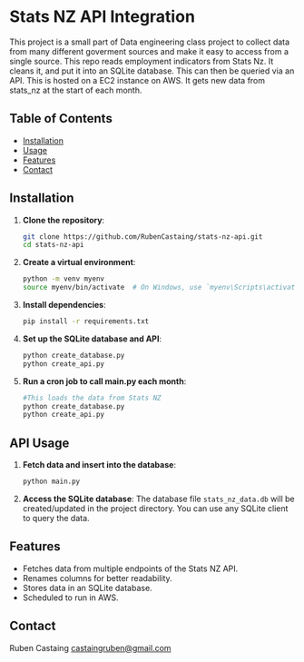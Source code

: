 # Stats NZ API Integration


This project is a small part of Data engineering class project to collect data from many
different goverment sources and make it easy to access from a single source. This repo reads employment indicators from Stats Nz. It cleans it, and put it into an SQLite database. This can then be queried via an API. This is hosted on a EC2 instance on AWS. It gets new data from stats_nz at the start of each month. 

## Table of Contents

- [Installation](#installation)
- [Usage](#usage)
- [Features](#features)
- [Contact](#contact)

## Installation

1. **Clone the repository**:
    ```bash
    git clone https://github.com/RubenCastaing/stats-nz-api.git
    cd stats-nz-api
    ```

2. **Create a virtual environment**:
    ```bash
    python -m venv myenv
    source myenv/bin/activate  # On Windows, use `myenv\Scripts\activate`
    ```

3. **Install dependencies**:
    ```bash
    pip install -r requirements.txt
    ```

4. **Set up the SQLite database and API**:
    ```bash
    python create_database.py
    python create_api.py
    ```

5. **Run a cron job to call main.py each month**:
    ```bash
    #This loads the data from Stats NZ
    python create_database.py
    python create_api.py
    ```

## API Usage

1. **Fetch data and insert into the database**:
    ```bash
    python main.py
    ```

2. **Access the SQLite database**:
    The database file `stats_nz_data.db` will be created/updated in the project directory. You can use any SQLite client to query the data.

## Features

- Fetches data from multiple endpoints of the Stats NZ API.
- Renames columns for better readability.
- Stores data in an SQLite database.
- Scheduled to run in AWS.

## Contact
Ruben Castaing castaingruben@gmail.com

